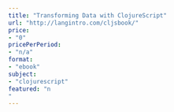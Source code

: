 ```yaml
---
title: "Transforming Data with ClojureScript"
url: "http://langintro.com/cljsbook/"
price: 
- "0"
pricePerPeriod: 
- "n/a"
format: 
- "ebook"
subject: 
- "clojurescript"
featured: "n"
---
```

